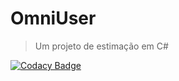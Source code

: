 # OmniUser

> Um projeto de estimação em C#

[![Codacy Badge](https://app.codacy.com/project/badge/Grade/91b4789862c54f058500db4447b5fb6a)](https://app.codacy.com/gh/obrennomartins/omniuser/dashboard?utm_source=gh&utm_medium=referral&utm_content=&utm_campaign=Badge_grade)
